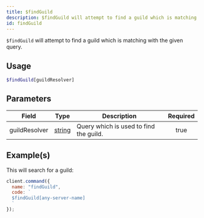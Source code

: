 ```yaml
---
title: $findGuild
description: $findGuild will attempt to find a guild which is matching with the given query.
id: findGuild
---
```


`$findGuild` will attempt to find a guild which is matching with the given query.

## Usage

```php
$findGuild[guildResolver]
```

## Parameters

| Field         | Type                                                                                              | Description                            | Required |
| ------------- | ------------------------------------------------------------------------------------------------- | -------------------------------------- | :------: |
| guildResolver | [string](https://developer.mozilla.org/en-US/docs/Web/JavaScript/Reference/Global_Objects/String) | Query which is used to find the guild. |   true   |

## Example(s)

This will search for a guild:

```javascript
client.command({
  name: "findGuild",
  code: `
  $findGuild[any-server-name]
  `
});
```
